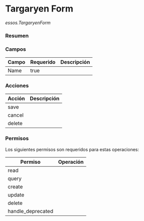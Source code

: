 # Targaryen Form

*essos.TargaryenForm*

### **Resumen**

### **Campos**


|**Campo**|**Requerido**|**Descripción**|
|---|---|---|
|Name|true| |

### **Acciones**


|**Acción**|**Descripción**|
|---|---|
|save| |
|cancel| |
|delete| |

### **Permisos**

Los siguientes permisos son requeridos para estas operaciones:


|**Permiso**|**Operación**|
|---|---|
|read| |
|query| |
|create| |
|update| |
|delete| |
|handle_deprecated| |

